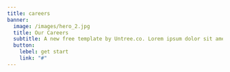 ```yaml
---
title: careers
banner:
  image: /images/hero_2.jpg
  title: Our Careers
  subtitle: A new free template by Untree.co. Lorem ipsum dolor sit amet consectetur adipisicing elit. Dolorum,delectus. Fugiat consequatur hic amet officiis laboriosam inventore repellat esse est.
  button:
    lebel: get start
    link: "#"
---
```

